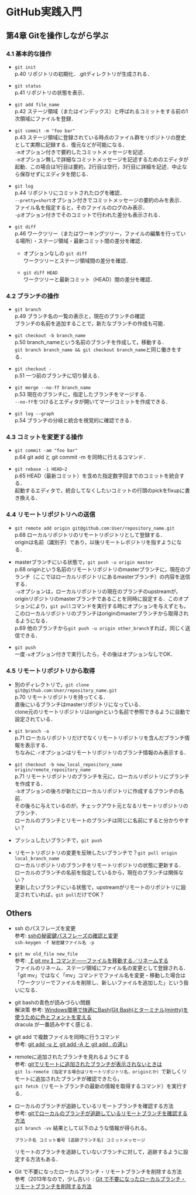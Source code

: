 # GitHub実践入門

## 第4章 Gitを操作しながら学ぶ

### 4.1 基本的な操作

- `git init`  
    p.40 リポジトリの初期化．.gitディレクトリが生成される．

- `git status`  
    p.41 リポジトリの状態を表示．

- `git add file_name`  
    p.42 ステージ領域（またはインデックス）と呼ばれるコミットをする前の1次領域にファイルを登録．

- `git commit -m "foo bar"`  
    p.43 ステージ領域に登録されている時点のファイル群をリポジトリの歴史として実際に記録する．復元などが可能になる．  
    `-m`オプション付きで要約したコミットメッセージを記述．  
    `-m`オプション無しで詳細なコミットメッセージを記述するためのエディタが起動．この場合は1行目は要約，2行目は空行，3行目に詳細を記述．中止なら保存せずにエディタを閉じる．

- `git log`  
    p.44 リポジトリにコミットされたログを確認．  
    `--pretty=short`オプション付きでコミットメッセージの要約のみを表示．  
    ファイル名を指定すると，そのファイルのログのみ表示．  
    `-p`オプション付きでそのコミットで行われた差分も表示される．

- `git diff`  
    p.46 ワークツリー（またはワーキングツリー，ファイルの編集を行っている場所）・ステージ領域・最新コミット間の差分を確認．

    - オプションなしの `git diff`  
        ワークツリーとステージ領域間の差分を確認．

    - `git diff HEAD`  
        ワークツリーと最新コミット（HEAD）間の差分を確認．


### 4.2 ブランチの操作

- `git branch`  
    p.49 ブランチ名の一覧の表示と，現在のブランチの確認  
    ブランチの名前を追加することで，新たなブランチの作成も可能．

- `git checkout -b branch_name`  
    p.50 branch_nameという名前のブランチを作成して，移動する．  
    `git branch branch_name && git checkout branch_name`と同じ働きをする．

- `git checkout -`  
    p.51 一つ前のブランチに切り替える．

- `git merge --no-ff branch_name`  
    p.53 現在のブランチに，指定したブランチをマージする．  
    `--no-ff`をつけるとエディタが開いてマージコミットを作成できる．

- `git log --graph`  
    p.54 ブランチの分岐と統合を視覚的に確認できる．


### 4.3 コミットを変更する操作

- `git commit -am "foo bar"`  
    p.64 git add と git commit -m を同時に行えるコマンド．

- `git rebase -i HEAD~2`  
    p.65 HEAD（最新コミット）を含めた指定数字回までのコミットを統合する．  
    起動するエディタで，統合してなくしたいコミットの行頭のpickをfixupに書き換える．


### 4.4 リモートリポジトリへの送信

- `git remote add origin git@github.com:User/repository_name.git`  
    p.68 ローカルリポジトリのリモートリポジトリとして登録する．  
    originは名前（識別子）であり，以後リモートレポジトリを指すようになる．

- masterブランチにいる状態で，`git push -u origin master`  
    p.68 originという名前のリモートリポジトリのmasterブランチに，現在のブランチ（ここではローカルリポジトリにあるmasterブランチ）の内容を送信する．  
    `-u`オプションは，ローカルリポジトリの現在のブランチのupstreamが，originリポジトリのmasterブランチであることを同時に設定する．このオプションにより，`git pull`コマンドを実行する時にオプションを与えずとも，このローカルリポジトリのブランチはoriginのmasterブランチから取得されるようになる．  
    p.69 他のブランチから`git push -u origin other_branch`すれば，同じく送信できる．

- `git push`  
    一度`-u`オプション付きで実行したら，その後はオプションなしでOK．


### 4.5 リモートリポジトリから取得

- 別のディレクトリで，`git clone git@github.com:User/repository_name.git`  
    p.70 リモートリポジトリを持ってくる．  
    直後にいるブランチはmasterリポジトリになっている．  
    clone元のリモートリポジトリはoriginという名前で参照できるように自動で設定されている．

- `git branch -a`  
    p.71 ローカルリポジトリだけでなくリモートリポジトリを含んだブランチ情報を表示する．  
    ちなみに`-r`オプションはリモートリポジトリのブランチ情報のみ表示する．

- `git checkout -b new_local_repository_name origin/remote_repository_name`  
    p.71 リモートリポジトリのブランチを元に，ローカルリポジトリにブランチを作成する．  
    `-b`オプションの後ろが新たにローカルリポジトリに作成するブランチの名前．  
    その後ろに与えているのが，チェックアウト元となるリモートリポジトリのブランチ．  
    ローカルのブランチとリモートのブランチは同じに名前にすると分かりやすい？

- プッシュしたいブランチで，`git push`

- リモートリポジトリの変更を反映したいブランチで？`git pull origin local_branch_name`  
    ローカルリポジトリのブランチをリモートリポジトリの状態に更新する．  
    ローカルのブランチの名前を指定しているから，現在のブランチは関係ない？  
    更新したいブランチにいる状態で，upstreamがリモートのリポジトリに設定されていれば，`git pull`だけでOK？


## Others

- ssh のパスフレーズを変更  
    参考: [sshの秘密鍵パスフレーズの確認と変更](https://qiita.com/shukan0728/items/e654953c89aab6f847a4)  
    `ssh-keygen -f 秘密鍵ファイル名 -p`

- `git mv old_file new_file`  
    参考: [【 git mv 】コマンド――ファイルを移動する／リネームする](https://www.atmarkit.co.jp/ait/articles/2006/12/news017.html)  
    ファイルのリネーム．ステージ領域にファイル名の変更として登録される．  
    「git mv」ではなく「mv」コマンドでファイル名を変更・移動した場合は「ワークツリーでファイルを削除し、新しいファイルを追加した」という扱いになる．

- git bashの青色が読みづらい問題  
    解決策 参考: [Windows環境で快適にBash(Git Bash)とターミナル(mintty)を使うために色とフォントを変える](https://qiita.com/Cesaroshun/items/6f7aa548ca65b137ca15)  
    dracula が一番読みやすく感じる．

- git add で複数ファイルを同時に行うコマンド  
    参考: [git add -u と git add -A と git add . の違い](https://note.nkmk.me/git-add-u-a-period/)

- remoteに追加されたブランチを見れるようにする  
    参考: [gitでリモートに追加されたブランチが表示されないときは](https://www.atotok.co.jp/labo/4040620404d4987071e9dfe58eee87a0)  
    `git ls-remote (指定する場合はリモートリポジトリ名，originとか）`で新しくリモートに追加されたブランチが確認できたら，  
    `git fetch`（リモートブランチの最新の情報を取得するコマンド）を実行する．

- ローカルのブランチが追跡しているリモートブランチを確認する方法  
    参考: [gitでローカルのブランチが追跡しているリモートブランチを確認する方法](https://qiita.com/kz_morita/items/c624f8cf27ec82de0baa)  
    `git branch -vv` 結果として以下のような情報が得られる。  
    ```
    ブランチ名 コミット番号 [追跡ブランチ名] コミットメッセージ
    ```
    リモートのブランチを追跡していないブランチに対して，追跡するように設定する方法もある．

- Git で不要になったローカルブランチ・リモートブランチを削除する方法  
    参考（2013年なので，少し古い）: [Git で不要になったローカルブランチ・リモートブランチを削除する方法](https://qiita.com/iorionda/items/c7e0aca399371068a9b8)